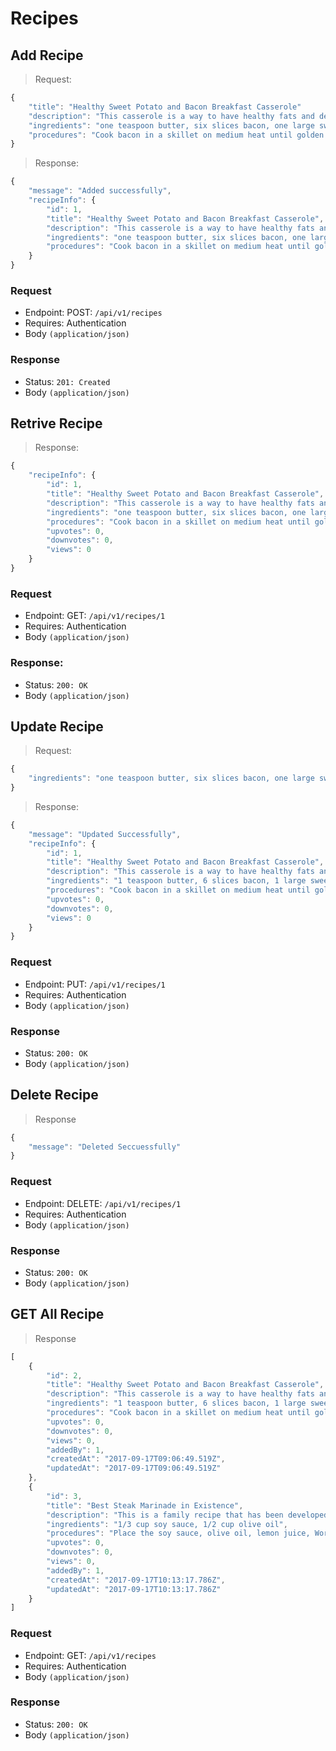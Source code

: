 # Recipes

## Add Recipe

>Request:

```javascript
{
    "title": "Healthy Sweet Potato and Bacon Breakfast Casserole"
    "description": "This casserole is a way to have healthy fats and delicious veggies without all the bad stuff.",
    "ingredients": "one teaspoon butter, six slices bacon, one large sweet potato, cubed",
    "procedures": "Cook bacon in a skillet on medium heat until golden brown, about eight minutes Remove and chop                       coarsely."
}
```

> Response:

```javascript
{
    "message": "Added successfully",
    "recipeInfo": {
        "id": 1,
        "title": "Healthy Sweet Potato and Bacon Breakfast Casserole",
        "description": "This casserole is a way to have healthy fats and delicious veggies without all the bad stuff.",
        "ingredients": "one teaspoon butter, six slices bacon, one large sweet potato, cubed",
        "procedures": "Cook bacon in a skillet on medium heat until golden brown, about eight minutes Remove and chop                   coarsely."
    }
}
```

### Request

- Endpoint: POST: `/api/v1/recipes`
- Requires: Authentication
- Body `(application/json)`


### Response

- Status: `201: Created`
- Body `(application/json)`


## Retrive Recipe

>Response:

```javascript
{   
    "recipeInfo": {
        "id": 1,
        "title": "Healthy Sweet Potato and Bacon Breakfast Casserole",
        "description": "This casserole is a way to have healthy fats and delicious veggies without all the bad stuff.",
        "ingredients": "one teaspoon butter, six slices bacon, one large sweet potato, cubed",
        "procedures": "Cook bacon in a skillet on medium heat until golden brown, about eight minutes Remove and chop                   coarsely.",
        "upvotes": 0,
        "downvotes": 0,
        "views": 0
    }
}
```

### Request
- Endpoint: GET: `/api/v1/recipes/1`
- Requires: Authentication
- Body `(application/json)`


### Response:

- Status: `200: OK`
- Body `(application/json)`


## Update Recipe

>Request:

```javascript
{
    "ingredients": "one teaspoon butter, six slices bacon, one large sweet potato, cubed",
}
```

>Response:

```javascript
{   
    "message": "Updated Successfully",
    "recipeInfo": {
        "id": 1,
        "title": "Healthy Sweet Potato and Bacon Breakfast Casserole",
        "description": "This casserole is a way to have healthy fats and delicious veggies without all the bad stuff.",
        "ingredients": "1 teaspoon butter, 6 slices bacon, 1 large sweet potato",
        "procedures": "Cook bacon in a skillet on medium heat until golden brown, about eight minutes Remove and chop coarsely.",
        "upvotes": 0,
        "downvotes": 0,
        "views": 0
    }
}
```

### Request

- Endpoint: PUT: `/api/v1/recipes/1`
- Requires: Authentication
- Body `(application/json)`


### Response

- Status: `200: OK`
- Body `(application/json)`


## Delete Recipe

>Response

```javascript
{
    "message": "Deleted Seccuessfully"
}
```

### Request

- Endpoint: DELETE: `/api/v1/recipes/1`
- Requires: Authentication
- Body `(application/json)`


### Response

- Status: `200: OK`
- Body `(application/json)`

## GET All Recipe

>Response

```javascript
[
    {
        "id": 2,
        "title": "Healthy Sweet Potato and Bacon Breakfast Casserole",
        "description": "This casserole is a way to have healthy fats and delicious veggies without all the bad stuff.",
        "ingredients": "1 teaspoon butter, 6 slices bacon, 1 large sweet potato",
        "procedures": "Cook bacon in a skillet on medium heat until golden brown, about eight minutes Remove and chop coarsely.",
        "upvotes": 0,
        "downvotes": 0,
        "views": 0,
        "addedBy": 1,
        "createdAt": "2017-09-17T09:06:49.519Z",
        "updatedAt": "2017-09-17T09:06:49.519Z"
    },
    {
        "id": 3,
        "title": "Best Steak Marinade in Existence",
        "description": "This is a family recipe that has been developed only over the last 5 years. In this short time it's made me famous in our close circle, but until now I've never shared it with anyone",
        "ingredients": "1/3 cup soy sauce, 1/2 cup olive oil",
        "procedures": "Place the soy sauce, olive oil, lemon juice, Worcestershire sauce, garlic powder, basil, parsley, and pepper in a blender. Add hot pepper sauce and garlic, if desired. Blend on high speed for 30 seconds until thoroughly mixed.",
        "upvotes": 0,
        "downvotes": 0,
        "views": 0,
        "addedBy": 1,
        "createdAt": "2017-09-17T10:13:17.786Z",
        "updatedAt": "2017-09-17T10:13:17.786Z"
    }
]
```

### Request

- Endpoint: GET: `/api/v1/recipes`
- Requires: Authentication
- Body `(application/json)`


### Response

- Status: `200: OK`
- Body `(application/json)`